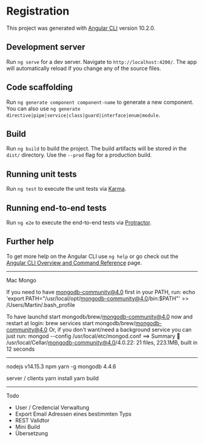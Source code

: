 # Registration

This project was generated with [Angular CLI](https://github.com/angular/angular-cli) version 10.2.0.

## Development server

Run `ng serve` for a dev server. Navigate to `http://localhost:4200/`. The app will automatically reload if you change any of the source files.

## Code scaffolding

Run `ng generate component component-name` to generate a new component. You can also use `ng generate directive|pipe|service|class|guard|interface|enum|module`.

## Build

Run `ng build` to build the project. The build artifacts will be stored in the `dist/` directory. Use the `--prod` flag for a production build.

## Running unit tests

Run `ng test` to execute the unit tests via [Karma](https://karma-runner.github.io).

## Running end-to-end tests

Run `ng e2e` to execute the end-to-end tests via [Protractor](http://www.protractortest.org/).

## Further help

To get more help on the Angular CLI use `ng help` or go check out the [Angular CLI Overview and Command Reference](https://angular.io/cli) page.


-----


Mac
Mongo


If you need to have mongodb-community@4.0 first in your PATH, run:
  echo 'export PATH="/usr/local/opt/mongodb-community@4.0/bin:$PATH"' >> /Users/Martin/.bash_profile


To have launchd start mongodb/brew/mongodb-community@4.0 now and restart at login:
  brew services start mongodb/brew/mongodb-community@4.0
Or, if you don't want/need a background service you can just run:
  mongod --config /usr/local/etc/mongod.conf
==> Summary
🍺  /usr/local/Cellar/mongodb-community@4.0/4.0.22: 21 files, 223.1MB, built in 12 seconds

-------

nodejs v14.15.3
npm yarn -g
mongodb 4.4.6

server / clients
yarn install
yarn build

---

Todo
- User / Credencial Verwaltung
- Export Email Adressen eines bestimmten Typs
- REST Validtor
- Mini Build
- Übersetzung